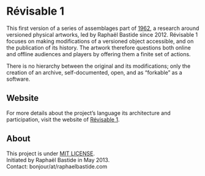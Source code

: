 # Révisable 1

This first version of a series of assemblages part of [1962](http://raphaelbastide.com/1962/), a research around versioned physical artworks, led by Raphaël Bastide since 2012. Révisable 1 focuses on making modifications of a versioned object accessible, and on the publication of its history. The artwork therefore questions both online and offline audiences and players by offering them a finite set of actions.

There is no hierarchy between the original and its modifications; only the creation of an archive, self-documented, open, and as “forkable” as a software.

## Website

For more details about the project’s language its architecture and participation, visit the website of [Révisable 1](http://raphaelbastide.com/revisables/).

## About

This project is under [MIT LICENSE](http://raphael.mit-license.org/).  
Initiated by Raphaël Bastide in May 2013.  
Contact: bonjour/at/raphaelbastide.com